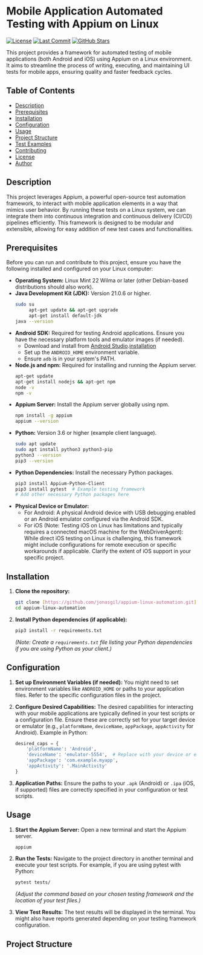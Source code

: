 # Mobile Application Automated Testing with Appium on Linux

[![License](https://img.shields.io/badge/License-MIT-yellow.svg)](https://opensource.org/licenses/MIT)
[![Last Commit](https://img.shields.io/github/last-commit/jonasgil/appium-linux-automation.svg)](https://github.com/jonasgil/appium-linux-automation/commits/main)
[![GitHub Stars](https://img.shields.io/github/stars/jonasgil/appium-linux-automation.svg?style=social)](https://github.com/jonasgil/appium-linux-automation/stargazers)

This project provides a framework for automated testing of mobile applications (both Android and iOS) using Appium on a Linux environment. It aims to streamline the process of writing, executing, and maintaining UI tests for mobile apps, ensuring quality and faster feedback cycles.

## Table of Contents

- [Description](#description)
- [Prerequisites](#prerequisites)
- [Installation](#installation)
- [Configuration](#configuration)
- [Usage](#usage)
- [Project Structure](#project-structure)
- [Test Examples](#test-examples)
- [Contributing](#contributing)
- [License](#license)
- [Author](#author)

## Description

This project leverages Appium, a powerful open-source test automation framework, to interact with mobile application elements in a way that mimics user behavior. By running these tests on a Linux system, we can integrate them into continuous integration and continuous delivery (CI/CD) pipelines efficiently. This framework is designed to be modular and extensible, allowing for easy addition of new test cases and functionalities.

## Prerequisites

Before you can run and contribute to this project, ensure you have the following installed and configured on your Linux computer:

* **Operating System:** Linux Mint 22 Wilma or later (other Debian-based distributions should also work).
* **Java Development Kit (JDK):** Version 21.0.6 or higher.
    ```bash
    sudo su
         apt-get update && apt-get upgrade
         apt-get install default-jdk
    java --version
    ```
* **Android SDK:** Required for testing Android applications. Ensure you have the necessary platform tools and emulator images (if needed).
    * Download and install from [Android Studio](https://developer.android.com/studio).[installation](android_installation.md)
    * Set up the `ANDROID_HOME` environment variable.
    * Ensure `adb` is in your system's PATH.
* **Node.js and npm:** Required for installing and running the Appium server.
    ```bash
    apt-get update
    apt-get install nodejs && apt-get npm
    node -v
    npm -v
    ```
* **Appium Server:** Install the Appium server globally using npm.
    ```bash
    npm install -g appium
    appium --version
    ```
* **Python:** Version 3.6 or higher (example client language).
    ```bash
    sudo apt update
    sudo apt install python3 python3-pip
    python3 --version
    pip3 --version
    ```
* **Python Dependencies:** Install the necessary Python packages.
    ```bash
    pip3 install Appium-Python-Client
    pip3 install pytest  # Example testing framework
    # Add other necessary Python packages here
    ```
* **Physical Device or Emulator:**
    * For Android: A physical Android device with USB debugging enabled or an Android emulator configured via the Android SDK.
    * For iOS (Note: Testing iOS on Linux has limitations and typically requires a connected macOS machine for the WebDriverAgent): While direct iOS testing on Linux is challenging, this framework might include configurations for remote execution or specific workarounds if applicable. Clarify the extent of iOS support in your specific project.

## Installation

1.  **Clone the repository:**
    ```bash
    git clone [https://github.com/jonasgil/appium-linux-automation.git](https://github.com/jonasgil/appium-linux-automation.git)
    cd appium-linux-automation
    ```

2.  **Install Python dependencies (if applicable):**
    ```bash
    pip3 install -r requirements.txt
    ```
    *(Note: Create a `requirements.txt` file listing your Python dependencies if you are using Python as your client.)*

## Configuration

1.  **Set up Environment Variables (if needed):**
    You might need to set environment variables like `ANDROID_HOME` or paths to your application files. Refer to the specific configuration files in the project.

2.  **Configure Desired Capabilities:**
    The desired capabilities for interacting with your mobile applications are typically defined in your test scripts or a configuration file. Ensure these are correctly set for your target device or emulator (e.g., `platformName`, `deviceName`, `appPackage`, `appActivity` for Android). Example in Python:
    ```python
    desired_caps = {
        'platformName': 'Android',
        'deviceName': 'emulator-5554',  # Replace with your device or emulator name
        'appPackage': 'com.example.myapp',
        'appActivity': '.MainActivity'
    }
    ```

3.  **Application Paths:**
    Ensure the paths to your `.apk` (Android) or `.ipa` (iOS, if supported) files are correctly specified in your configuration or test scripts.

## Usage

1.  **Start the Appium Server:**
    Open a new terminal and start the Appium server.
    ```bash
    appium
    ```

2.  **Run the Tests:**
    Navigate to the project directory in another terminal and execute your test scripts. For example, if you are using pytest with Python:
    ```bash
    pytest tests/
    ```
    *(Adjust the command based on your chosen testing framework and the location of your test files.)*

3.  **View Test Results:**
    The test results will be displayed in the terminal. You might also have reports generated depending on your testing framework configuration.

## Project Structure
